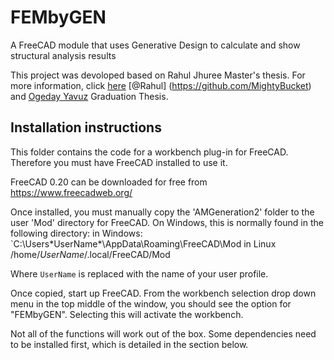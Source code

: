 # FEMbyGEN
A FreeCAD module that uses Generative Design to calculate and show structural analysis results

This project was devoloped based on Rahul Jhuree Master's thesis. For more information, click [here](https://mightybucket.github.io/projects/2021/05/31/masters-dissertation.html) [@Rahul] (https://github.com/MightyBucket) and [Ogeday Yavuz](https://github.com/OgedaYY/) Graduation Thesis.

## Installation instructions
This folder contains the code for a workbench plug-in for FreeCAD. Therefore you must have FreeCAD installed to use it.

FreeCAD 0.20 can be downloaded for free from https://www.freecadweb.org/

Once installed, you must manually copy the 'AMGeneration2' folder to the user 'Mod' directory for FreeCAD. On Windows, this is normally found in the following directory:
in Windows:
`C:\Users\*UserName*\AppData\Roaming\FreeCAD\Mod
in Linux
/home/*UserName*/.local/FreeCAD/Mod

Where `UserName` is replaced with the name of your user profile.

Once copied, start up FreeCAD. From the workbench selection drop down menu in the top middle of the window, you should see the option for "FEMbyGEN". Selecting this will activate the workbench.

Not all of the functions will work out of the box. Some dependencies need to be installed first, which is detailed in the section below.

